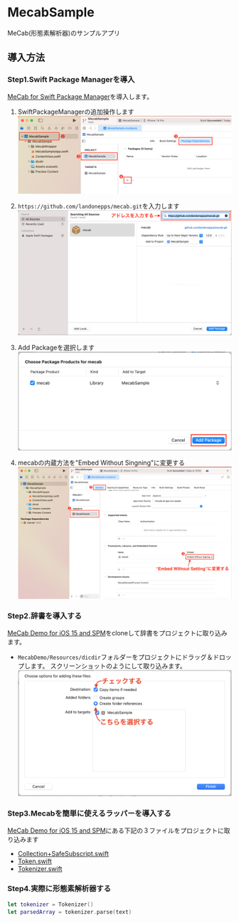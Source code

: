 # MecabSample
MeCab(形態素解析器)のサンプルアプリ

## 導入方法

### Step1.Swift Package Managerを導入
[MeCab for Swift Package Manager](https://github.com/landonepps/mecab)を導入します。

1. SwiftPackageManagerの追加操作します
![](./image/spm01.png)

2. `https://github.com/landonepps/mecab.git`を入力します
![](./image/spm02.png)

3. Add Packageを選択します
![](./image/spm03.png)

4. mecabの内蔵方法を"Embed Without Singning"に変更する
![](./image/spm04.png)

### Step2.辞書を導入する
[MeCab Demo for iOS 15 and SPM](https://github.com/landonepps/MecabDemo)をcloneして辞書をプロジェクトに取り込みます。

- `MecabDemo/Resources/dicdir`フォルダーをプロジェクトにドラッグ＆ドロップします。
スクリーンショットのようにして取り込みます。
![](./image/dic_import01.png)

### Step3.Mecabを簡単に使えるラッパーを導入する
[MeCab Demo for iOS 15 and SPM](https://github.com/landonepps/MecabDemo)にある下記の３ファイルをプロジェクトに取り込みます

- [Collection+SafeSubscript.swift](https://github.com/landonepps/MecabDemo/blob/master/MecabDemo/Collection%2BSafeSubscript.swift)
- [Token.swift](https://github.com/landonepps/MecabDemo/blob/master/MecabDemo/Tokenizer/Token.swift)
- [Tokenizer.swift](https://github.com/landonepps/MecabDemo/blob/master/MecabDemo/Tokenizer/Tokenizer.swift)

### Step4.実際に形態素解析器する

```swift
let tokenizer = Tokenizer()
let parsedArray = tokenizer.parse(text)
```

